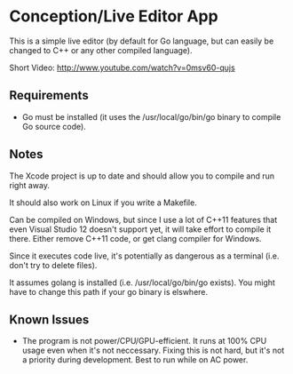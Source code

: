 Conception/Live Editor App
==========================

This is a simple live editor (by default for Go language, but can easily be changed to C++ or any other compiled language).

Short Video: http://www.youtube.com/watch?v=0msv60-qujs

Requirements
------------

- Go must be installed (it uses the /usr/local/go/bin/go binary to compile Go source code).

Notes
-----

The Xcode project is up to date and should allow you to compile and run right away.

It should also work on Linux if you write a Makefile.

Can be compiled on Windows, but since I use a lot of C++11 features that even Visual Studio 12 doesn't support yet, it will take effort to compile it there. Either remove C++11 code, or get clang compiler for Windows.

Since it executes code live, it's potentially as dangerous as a terminal (i.e. don't try to delete files).

It assumes golang is installed (i.e. /usr/local/go/bin/go exists). You might have to change this path if your go binary is elswhere.

Known Issues
------------

- The program is not power/CPU/GPU-efficient. It runs at 100% CPU usage even when it's not neccessary. Fixing this is not hard, but it's not a priority during development. Best to run while on AC power.